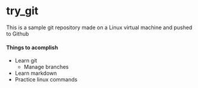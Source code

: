 # try_git #
This is a sample git repository made on a Linux virtual machine and pushed to Github

#### Things to acomplish  ####
- Learn git
	- Manage branches
- Learn markdown
- Practice linux commands


